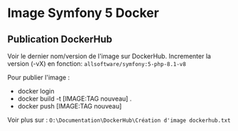 # Image Symfony 5 Docker

## Publication DockerHub
Voir le dernier nom/version de l'image sur DockerHub.
Incrementer la version (-vX) en fonction: `allsoftware/symfony:5-php-8.1-v8`

Pour publier l'image :
- docker login
- docker build -t [IMAGE:TAG nouveau] .
- docker push [IMAGE:TAG nouveau]

Voir plus sur : `O:\Documentation\DockerHub\Création d'image dockerhub.txt`
